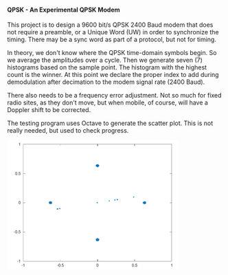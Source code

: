 #### QPSK - An Experimental QPSK Modem
This project is to design a 9600 bit/s QPSK 2400 Baud modem that does not require a preamble, or a Unique Word (UW) in order to synchronize the timing. There may be a sync word as part of a protocol, but not for timing.

In theory, we don't know where the QPSK time-domain symbols begin. So we average the amplitudes over a cycle. Then we generate seven (7) histograms based on the sample point. The histogram with the highest count is the winner. At this point we declare the proper index to add during demodulation after decimation to the modem signal rate (2400 Baud).

There also needs to be a frequency error adjustment. Not so much for fixed radio sites, as they don't move, but when mobile, of course, will have a Doppler shift to be corrected.

The testing program uses Octave to generate the scatter plot. This is not really needed, but used to check progress.

<img src="scatter.png" width="400">  
